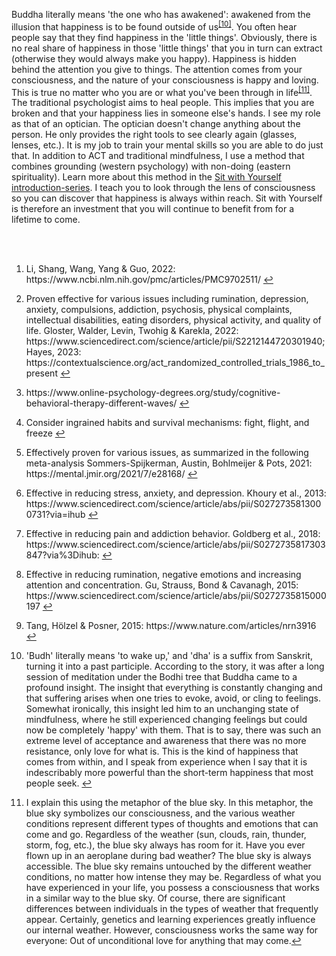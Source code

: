 Buddha literally means 'the one who has awakened': awakened from the illusion that happiness is to be found outside of us<sup class="footnote-ref"><a href="#bassie10" id="adriaan10">[10]</a></sup>. You often hear people say that they find happiness in the 'little things'. Obviously, there is no real share of happiness in those 'little things' that you in turn can extract (otherwise they would always make you happy). Happiness is hidden behind the attention you give to things. The attention comes from your consciousness, and the nature of your consciousness is happy and loving. This is true no matter who you are or what you've been through in life<sup class="footnote-ref"><a href="#bassie11" id="adriaan11">[11]</a></sup>. The traditional psychologist aims to heal people. This implies that you are broken and that your happiness lies in someone else's hands. I see my role as that of an optician. The optician doesn't change anything about the person. He only provides the right tools to see clearly again (glasses, lenses, etc.).  It is my job to train your mental skills so you are able to do just that. In addition to ACT and traditional mindfulness, I use a method that combines grounding (western psychology) with non-doing (eastern spirituality). Learn more about this method in the [Sit with Yourself introduction-series](https://dklerksbv.github.io/blog.html?lang=nl). I teach you to look through the lens of consciousness so you can discover that happiness is always within reach. Sit with Yourself is therefore an investment that you will continue to benefit from for a lifetime to come.

&nbsp;
&nbsp;       
&nbsp;       

<section class="footnotes">
  <ol class="footnotes-list">
    <li id="bassie" class="footnote-item">
      <p class="footnote-item">
        Li, Shang, Wang, Yang & Guo, 2022: https://www.ncbi.nlm.nih.gov/pmc/articles/PMC9702511/
        <a href="#adriaan" class="footnote-backref">↩</a>
      </p>
    </li>
    <li id="bassie2" class="footnote-item">
      <p class="footnote-item">
        Proven effective for various issues including rumination, depression, anxiety, compulsions, addiction, psychosis, physical complaints, intellectual disabilities, eating disorders, physical activity, and quality of life. Gloster, Walder, Levin, Twohig & Karekla, 2022: https://www.sciencedirect.com/science/article/pii/S2212144720301940; Hayes, 2023: https://contextualscience.org/act_randomized_controlled_trials_1986_to_present
        <a href="#adriaan2" class="footnote-backref">↩</a>
      </p>
    </li>
    <li id="bassie3" class="footnote-item">
      <p class="footnote-item">
        https://www.online-psychology-degrees.org/study/cognitive-behavioral-therapy-different-waves/
        <a href="#adriaan3" class="footnote-backref">↩</a>
      </p>
    </li>
    <li id="bassie4" class="footnote-item">
      <p class="footnote-item">
        Consider ingrained habits and survival mechanisms: fight, flight, and freeze 
        <a href="#adriaan4" class="footnote-backref">↩</a>
      </p>
    </li>
    <li id="bassie5" class="footnote-item">
      <p class="footnote-item">
        Effectively proven for various issues, as summarized in the following meta-analysis  Sommers-Spijkerman, Austin, Bohlmeijer & Pots, 2021: https://mental.jmir.org/2021/7/e28168/
        <a href="#adriaan5" class="footnote-backref">↩</a>
      </p>
    </li>
    <li id="bassie6" class="footnote-item">
      <p class="footnote-item">
        Effective in reducing stress, anxiety, and depression. Khoury et al., 2013: https://www.sciencedirect.com/science/article/abs/pii/S0272735813000731?via=ihub
        <a href="#adriaan6" class="footnote-backref">↩</a>
      </p>
    </li>
    <li id="bassie7" class="footnote-item">
      <p class="footnote-item">
        Effective in reducing pain and addiction behavior. Goldberg et al., 2018: https://www.sciencedirect.com/science/article/abs/pii/S0272735817303847?via%3Dihub:
        <a href="#adriaan7" class="footnote-backref">↩</a>
      </p>
    </li>
    <li id="bassie8" class="footnote-item">
      <p class="footnote-item">
        Effective in reducing rumination, negative emotions and increasing attention and concentration. Gu, Strauss, Bond & Cavanagh, 2015: https://www.sciencedirect.com/science/article/abs/pii/S0272735815000197
        <a href="#adriaan8" class="footnote-backref">↩</a>
      </p>
    </li>
    <li id="bassie9" class="footnote-item">
      <p class="footnote-item">
        Tang, Hölzel & Posner, 2015: https://www.nature.com/articles/nrn3916
        <a href="#adriaan9" class="footnote-backref">↩</a>
      </p>
    </li>
<li id="bassie10" class="footnote-item">
      <p class="footnote-item">
       'Budh' literally means 'to wake up,' and 'dha' is a suffix from Sanskrit, turning it into a past participle. According to the story, it was after a long session of meditation under the Bodhi tree that Buddha came to a profound insight. The insight that everything is constantly changing and that suffering arises when one tries to evoke, avoid, or cling to feelings. Somewhat ironically, this insight led him to an unchanging state of mindfulness, where he still experienced changing feelings but could now be completely 'happy' with them. That is to say, there was such an extreme level of acceptance and awareness that there was no more resistance, only love for what is. This is the kind of happiness that comes from within, and I speak from experience when I say that it is indescribably more powerful than the short-term happiness that most people seek. 
        <a href="#adriaan10" class="footnote-backref">↩</a>
      </p>
    </li>
<li id="bassie11" class="footnote-item">
      <p class="footnote-item">
       I explain this using the metaphor of the blue sky. In this metaphor, the blue sky symbolizes our consciousness, and the various weather conditions represent different types of thoughts and emotions that can come and go. Regardless of the weather (sun, clouds, rain, thunder, storm, fog, etc.), the blue sky always has room for it. Have you ever flown up in an aeroplane during bad weather? The blue sky is always accessible. The blue sky remains untouched by the different weather conditions, no matter how intense they may be. Regardless of what you have experienced in your life, you possess a consciousness that works in a similar way to the blue sky. Of course, there are significant differences between individuals in the types of weather that frequently appear. Certainly, genetics and learning experiences greatly influence our internal weather. However, consciousness works the same way for everyone: Out of unconditional love for anything that may come.<a href="#adriaan11" class="footnote-backref">↩</a>
      </p>
    </li>
  </ol>
</section>
